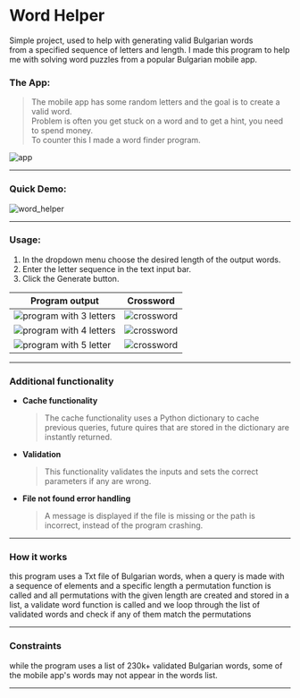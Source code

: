 # Word Helper

Simple project, used to help with generating valid Bulgarian words  
from a specified sequence of letters and length.
I made this program to help me with solving word puzzles from a popular Bulgarian mobile app.

### The App:
> The mobile app has some random letters and the goal is to create a valid word.  
> Problem is often you get stuck on a word and to get a hint, you need to spend money.  
> To counter this I made a word finder program.

![app](https://i.imgur.com/6vNWu8F.jpg)  

----

### Quick Demo:
![word_helper](https://i.imgur.com/YCFnT6z.gif)

----

### Usage:

 1. In the dropdown menu choose the desired length of the output words.
 2. Enter the letter sequence in the text input bar.
 3. Click the Generate button.

| **Program output** | **Crossword** |
| --- | --- |
| ![program with 3 letters](https://i.imgur.com/mUDbM0z.jpg) | ![crossword](https://i.imgur.com/GkPUtC2.jpg) |
| ![program with 4 letters](https://i.imgur.com/0be41fJ.jpg) | ![crossword](https://i.imgur.com/2muhuM2.jpg) |
| ![program with 5 letter](https://i.imgur.com/jl0cpTs.jpg) | ![crossword](https://i.imgur.com/1cRONjM.jpg) |

---- 

### Additional functionality
* __Cache functionality__
    > The cache functionality uses a Python dictionary to cache previous queries, future quires that are stored in the dictionary are instantly returned.
* __Validation__
    > This functionality validates the inputs and sets the correct parameters if any are wrong.
* __File not found error handling__
    > A message is displayed if the file is missing or the path is incorrect, instead of the program crashing.
----

### How it works   
this program uses a Txt file of Bulgarian words, when a query is made with a sequence of elements and a specific length a permutation function is called and all permutations with the given length are created and stored in a list, a validate word function is called and we loop through the list of validated words and check if any of them match the permutations

----
### Constraints
while the program uses a list of 230k+ validated Bulgarian words, some of the mobile app's words may not appear in the words list.

----

